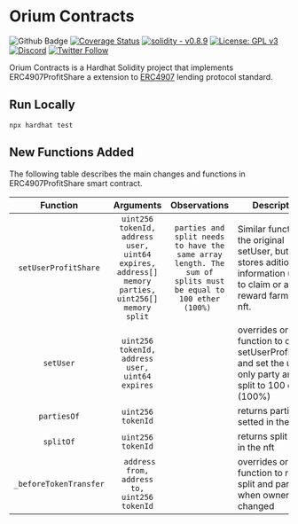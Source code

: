 # Orium Contracts

![Github Badge](https://github.com/OriumNetwork/orium-aavegotchi-lending/actions/workflows/master.yaml/badge.svg)
[![Coverage Status](https://coveralls.io/repos/github/OriumNetwork/orium-contracts/badge.svg?branch=master)](https://coveralls.io/github/OriumNetwork/orium-contracts?branch=master)
[![solidity - v0.8.9](https://img.shields.io/static/v1?label=solidity&message=v0.8.9&color=2ea44f&logo=solidity)](https://github.com/OriumNetwork)
[![License: GPL v3](https://img.shields.io/badge/License-GPLv3-blue.svg)](https://www.gnu.org/licenses/gpl-3.0)
[![Discord](https://img.shields.io/discord/1009147970832322632?label=discord&logo=discord&logoColor=white)](https://discord.gg/NaNTgPK5rx)
[![Twitter Follow](https://img.shields.io/twitter/follow/oriumnetwork?label=Follow&style=social)](https://twitter.com/OriumNetwork)

Orium Contracts is a Hardhat Solidity project that implements ERC4907ProfitShare a 
extension to [ERC4907](https://github.com/ethereum/EIPs/blob/master/EIPS/eip-4907.md) lending protocol standard.

## Run Locally
```shell
npx hardhat test
```

## New Functions Added

The following table describes the main changes and functions in ERC4907ProfitShare smart contract.

|  **Function**  	|    **Arguments**    	|                           **Observations**                                                    	                            | **Description**                                                                                                                	|
|:-----------:	|:----------------:	|:-----------------------------------------------------------------------------------------------------------------------:|--------------------------------------------------------------------------------------------------------------------------------	|
|    `setUserProfitShare`   	|      `uint256 tokenId, address user, uint64 expires, address[] memory parties, uint256[] memory split`      	|                `parties and split needs to have the same array length. The sum of splits must be equal to 100 ether (100%) `                             	                | Similar function to the original setUser, but now stores aditional information usefull to claim or air drop reward farmed by nft.                                                      	|
|  `setUser` 	|   `uint256 tokenId, address user, uint64 expires`   	|  	 | overrides original function to call setUserProfitShare and set the user as only party and split to 100 ethers (100%)                                               	|
|   `partiesOf`  	|   `uint256 tokenId`   	|                                              	                | returns parties setted in the nft                             	|
| `splitOf` 	| `uint256 tokenId` 	|  	 | returns split setted in the nft                        	|
|  `_beforeTokenTransfer`  	|     ` address from, address to, uint256 tokenId`     	|                                                                    	                        | overrides original function to reset split and parties when ownership is changed 	|
